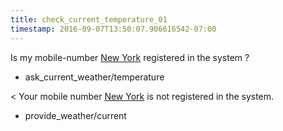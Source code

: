 ```yaml
---
title: check_current_temperature_01
timestamp: 2016-09-07T13:50:07.906616542-07:00
---
```


Is my mobile-number [New York](city) registered in the system ?
* ask_current_weather/temperature

< Your mobile number [New York](city) is not registered in the system.
* provide_weather/current
